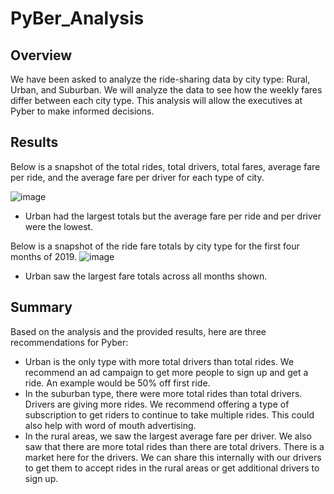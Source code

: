 # PyBer_Analysis

## Overview
We have been asked to analyze the ride-sharing data by city type: Rural, Urban, and Suburban. We will analyze the data to see how the weekly fares differ between each city type. This analysis will allow the executives at Pyber to make informed decisions.

## Results

Below is a snapshot of the total rides, total drivers, total fares, average fare per ride, and the average fare per driver for each type of city.
 
  ![image](https://user-images.githubusercontent.com/111028230/194438184-7c9a10c1-51bb-4fec-8ab9-8244a8c14fd2.png)
  - Urban had the largest totals but the average fare per ride and per driver were the lowest.

Below is a snapshot of the ride fare totals by city type for the first four months of 2019. 
  ![image](https://user-images.githubusercontent.com/111028230/194438407-a3cf4e11-6c37-42cd-8241-ac46aa63e239.png)
- Urban saw the largest fare totals across all months shown. 

## Summary
Based on the analysis and the provided results, here are three recommendations for Pyber:
- Urban is the only type with more total drivers than total rides. We recommend an ad campaign to get more people to sign up and get a ride. An example would be 50% off first ride.
- In the suburban type, there were more total rides than total drivers. Drivers are giving more rides. We recommend offering a type of subscription to get riders to continue to take multiple rides. This could also help with word of mouth advertising.
- In the rural areas, we saw the largest average fare per driver. We also saw that there are more total rides than there are total drivers. There is a market here for the drivers. We can share this internally with our drivers to get them to accept rides in the rural areas or get additional drivers to sign up.
